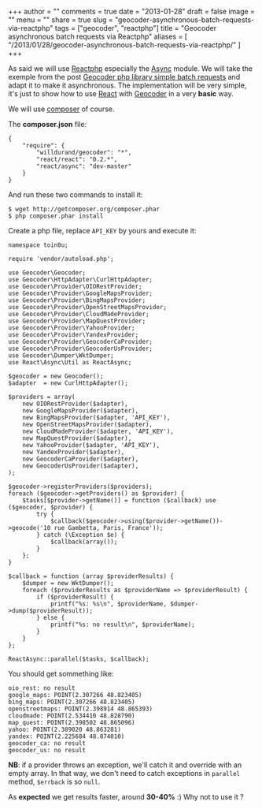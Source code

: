 +++
author = ""
comments = true
date = "2013-01-28"
draft = false
image = ""
menu = ""
share = true
slug = "geocoder-asynchronous-batch-requests-via-reactphp"
tags = ["geocoder", "reactphp"]
title = "Geocoder asynchronous batch requests via Reactphp"
aliases = [
    "/2013/01/28/geocoder-asynchronous-batch-requests-via-reactphp/"
]
+++

As said we will use [Reactphp](http://reactphp.org/) especially the [Async](https://github.com/reactphp/async) module. We will take the exemple from the post [Geocoder php library simple batch requests](/2013/01/14/geocoder-php-library-batch-requests/) and adapt it to make it asynchronous. The implementation will be very simple, it's just to show how to use [React](https://github.com/reactphp) with [Geocoder](http://geocoder-php.org/) in a very **basic** way. <!--more-->

We will use [composer](http://getcomposer.org/) of course.

The **composer.json** file:

<pre><code language="json">{
    "require": {
        "willdurand/geocoder": "*",
        "react/react": "0.2.*",
        "react/async": "dev-master"
    }
}
</code></pre>

And run these two commands to install it:

<pre><code language="bash">$ wget http://getcomposer.org/composer.phar
$ php composer.phar install
</code></pre>

Create a php file, replace `API_KEY` by yours and execute it:

<pre><code class="language-php">namespace toin0u;

require 'vendor/autoload.php';

use Geocoder\Geocoder;
use Geocoder\HttpAdapter\CurlHttpAdapter;
use Geocoder\Provider\OIORestProvider;
use Geocoder\Provider\GoogleMapsProvider;
use Geocoder\Provider\BingMapsProvider;
use Geocoder\Provider\OpenStreetMapsProvider;
use Geocoder\Provider\CloudMadeProvider;
use Geocoder\Provider\MapQuestProvider;
use Geocoder\Provider\YahooProvider;
use Geocoder\Provider\YandexProvider;
use Geocoder\Provider\GeocoderCaProvider;
use Geocoder\Provider\GeocoderUsProvider;
use Geocoder\Dumper\WktDumper;
use React\Async\Util as ReactAsync;

$geocoder = new Geocoder();
$adapter  = new CurlHttpAdapter();

$providers = array(
    new OIORestProvider($adapter),
    new GoogleMapsProvider($adapter),
    new BingMapsProvider($adapter, 'API_KEY'),
    new OpenStreetMapsProvider($adapter),
    new CloudMadeProvider($adapter, 'API_KEY'),
    new MapQuestProvider($adapter),
    new YahooProvider($adapter, 'API_KEY'),
    new YandexProvider($adapter),
    new GeocoderCaProvider($adapter),
    new GeocoderUsProvider($adapter),
);

$geocoder->registerProviders($providers);
foreach ($geocoder->getProviders() as $provider) {
    $tasks[$provider->getName()] = function ($callback) use ($geocoder, $provider) {
        try {
            $callback($geocoder->using($provider->getName())->geocode('10 rue Gambetta, Paris, France'));
        } catch (\Exception $e) {
            $callback(array());
        }
    };
}

$callback = function (array $providerResults) {
    $dumper = new WktDumper();
    foreach ($providerResults as $providerName => $providerResult) {
        if ($providerResult) {
            printf("%s: %s\n", $providerName, $dumper->dump($providerResult));
        } else {
            printf("%s: no result\n", $providerName);
        }
    }
};

ReactAsync::parallel($tasks, $callback);
</code></pre>

You should get sommething like:

<pre><code>oio_rest: no result
google_maps: POINT(2.307266 48.823405)
bing_maps: POINT(2.307266 48.823405)
openstreetmaps: POINT(2.398914 48.865393)
cloudmade: POINT(2.534410 48.828790)
map_quest: POINT(2.398502 48.865096)
yahoo: POINT(2.389020 48.863281)
yandex: POINT(2.225684 48.874010)
geocoder_ca: no result
geocoder_us: no result
</code></pre>

**NB**: if a provider throws an exception, we'll catch it and override with an empty array. In that way, we don't need to catch exceptions in `parallel` method, `$errback` is so `null`.

As **expected** we get results faster, around **30-40%** :) Why not to use it ?
